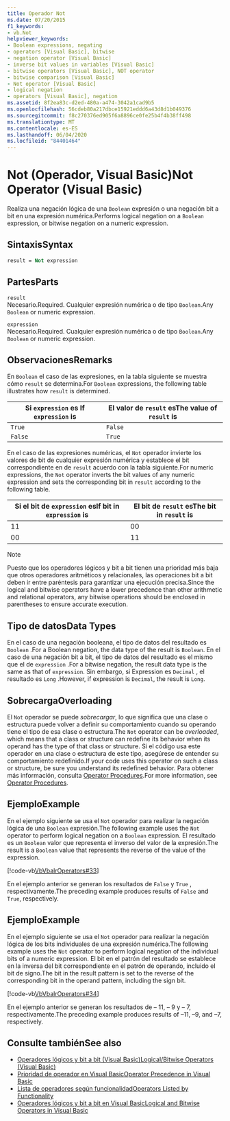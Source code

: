 ```yaml
---
title: Operador Not
ms.date: 07/20/2015
f1_keywords:
- vb.Not
helpviewer_keywords:
- Boolean expressions, negating
- operators [Visual Basic], bitwise
- negation operator [Visual Basic]
- inverse bit values in variables [Visual Basic]
- bitwise operators [Visual Basic], NOT operator
- bitwise comparison [Visual Basic]
- Not operator [Visual Basic]
- logical negation
- operators [Visual Basic], negation
ms.assetid: 8f2ea83c-d2ed-480a-a474-3042a1cad9b5
ms.openlocfilehash: 56cdeb80a217dbce15921eddd6a43d8d1b049376
ms.sourcegitcommit: f8c270376ed905f6a8896ce0fe25b4f4b38ff498
ms.translationtype: MT
ms.contentlocale: es-ES
ms.lasthandoff: 06/04/2020
ms.locfileid: "84401464"
---
```

# <a name="not-operator-visual-basic"></a><span data-ttu-id="3155f-102">Not (Operador, Visual Basic)</span><span class="sxs-lookup"><span data-stu-id="3155f-102">Not Operator (Visual Basic)</span></span>
<span data-ttu-id="3155f-103">Realiza una negación lógica de una `Boolean` expresión o una negación bit a bit en una expresión numérica.</span><span class="sxs-lookup"><span data-stu-id="3155f-103">Performs logical negation on a `Boolean` expression, or bitwise negation on a numeric expression.</span></span>  
  
## <a name="syntax"></a><span data-ttu-id="3155f-104">Sintaxis</span><span class="sxs-lookup"><span data-stu-id="3155f-104">Syntax</span></span>  
  
```vb  
result = Not expression  
```  
  
## <a name="parts"></a><span data-ttu-id="3155f-105">Partes</span><span class="sxs-lookup"><span data-stu-id="3155f-105">Parts</span></span>  
 `result`  
 <span data-ttu-id="3155f-106">Necesario.</span><span class="sxs-lookup"><span data-stu-id="3155f-106">Required.</span></span> <span data-ttu-id="3155f-107">Cualquier expresión numérica o de tipo `Boolean`.</span><span class="sxs-lookup"><span data-stu-id="3155f-107">Any `Boolean` or numeric expression.</span></span>  
  
 `expression`  
 <span data-ttu-id="3155f-108">Necesario.</span><span class="sxs-lookup"><span data-stu-id="3155f-108">Required.</span></span> <span data-ttu-id="3155f-109">Cualquier expresión numérica o de tipo `Boolean`.</span><span class="sxs-lookup"><span data-stu-id="3155f-109">Any `Boolean` or numeric expression.</span></span>  
  
## <a name="remarks"></a><span data-ttu-id="3155f-110">Observaciones</span><span class="sxs-lookup"><span data-stu-id="3155f-110">Remarks</span></span>  
 <span data-ttu-id="3155f-111">En `Boolean` el caso de las expresiones, en la tabla siguiente se muestra cómo `result` se determina.</span><span class="sxs-lookup"><span data-stu-id="3155f-111">For `Boolean` expressions, the following table illustrates how `result` is determined.</span></span>  
  
|<span data-ttu-id="3155f-112">Si `expression` es </span><span class="sxs-lookup"><span data-stu-id="3155f-112">If `expression` is</span></span>|<span data-ttu-id="3155f-113">El valor de `result` es</span><span class="sxs-lookup"><span data-stu-id="3155f-113">The value of `result` is</span></span>|  
|------------------------|------------------------------|  
|`True`|`False`|  
|`False`|`True`|  
  
 <span data-ttu-id="3155f-114">En el caso de las expresiones numéricas, el `Not` operador invierte los valores de bit de cualquier expresión numérica y establece el bit correspondiente en de `result` acuerdo con la tabla siguiente.</span><span class="sxs-lookup"><span data-stu-id="3155f-114">For numeric expressions, the `Not` operator inverts the bit values of any numeric expression and sets the corresponding bit in `result` according to the following table.</span></span>  
  
|<span data-ttu-id="3155f-115">Si el bit de `expression` es</span><span class="sxs-lookup"><span data-stu-id="3155f-115">If bit in `expression` is</span></span>|<span data-ttu-id="3155f-116">El bit de `result` es</span><span class="sxs-lookup"><span data-stu-id="3155f-116">The bit in `result` is</span></span>|  
|-------------------------------|----------------------------|  
|<span data-ttu-id="3155f-117">1</span><span class="sxs-lookup"><span data-stu-id="3155f-117">1</span></span>|<span data-ttu-id="3155f-118">0</span><span class="sxs-lookup"><span data-stu-id="3155f-118">0</span></span>|  
|<span data-ttu-id="3155f-119">0</span><span class="sxs-lookup"><span data-stu-id="3155f-119">0</span></span>|<span data-ttu-id="3155f-120">1</span><span class="sxs-lookup"><span data-stu-id="3155f-120">1</span></span>|  
  
> [!NOTE]
> <span data-ttu-id="3155f-121">Puesto que los operadores lógicos y bit a bit tienen una prioridad más baja que otros operadores aritméticos y relacionales, las operaciones bit a bit deben ir entre paréntesis para garantizar una ejecución precisa.</span><span class="sxs-lookup"><span data-stu-id="3155f-121">Since the logical and bitwise operators have a lower precedence than other arithmetic and relational operators, any bitwise operations should be enclosed in parentheses to ensure accurate execution.</span></span>  
  
## <a name="data-types"></a><span data-ttu-id="3155f-122">Tipo de datos</span><span class="sxs-lookup"><span data-stu-id="3155f-122">Data Types</span></span>  
 <span data-ttu-id="3155f-123">En el caso de una negación booleana, el tipo de datos del resultado es `Boolean` .</span><span class="sxs-lookup"><span data-stu-id="3155f-123">For a Boolean negation, the data type of the result is `Boolean`.</span></span> <span data-ttu-id="3155f-124">En el caso de una negación bit a bit, el tipo de datos del resultado es el mismo que el de `expression` .</span><span class="sxs-lookup"><span data-stu-id="3155f-124">For a bitwise negation, the result data type is the same as that of `expression`.</span></span> <span data-ttu-id="3155f-125">Sin embargo, si Expression es `Decimal` , el resultado es `Long` .</span><span class="sxs-lookup"><span data-stu-id="3155f-125">However, if expression is `Decimal`, the result is `Long`.</span></span>  
  
## <a name="overloading"></a><span data-ttu-id="3155f-126">Sobrecarga</span><span class="sxs-lookup"><span data-stu-id="3155f-126">Overloading</span></span>  
 <span data-ttu-id="3155f-127">El `Not` operador se puede *sobrecargar*, lo que significa que una clase o estructura puede volver a definir su comportamiento cuando su operando tiene el tipo de esa clase o estructura.</span><span class="sxs-lookup"><span data-stu-id="3155f-127">The `Not` operator can be *overloaded*, which means that a class or structure can redefine its behavior when its operand has the type of that class or structure.</span></span> <span data-ttu-id="3155f-128">Si el código usa este operador en una clase o estructura de este tipo, asegúrese de entender su comportamiento redefinido.</span><span class="sxs-lookup"><span data-stu-id="3155f-128">If your code uses this operator on such a class or structure, be sure you understand its redefined behavior.</span></span> <span data-ttu-id="3155f-129">Para obtener más información, consulta [Operator Procedures](../../programming-guide/language-features/procedures/operator-procedures.md).</span><span class="sxs-lookup"><span data-stu-id="3155f-129">For more information, see [Operator Procedures](../../programming-guide/language-features/procedures/operator-procedures.md).</span></span>  
  
## <a name="example"></a><span data-ttu-id="3155f-130">Ejemplo</span><span class="sxs-lookup"><span data-stu-id="3155f-130">Example</span></span>  
 <span data-ttu-id="3155f-131">En el ejemplo siguiente se usa el `Not` operador para realizar la negación lógica de una `Boolean` expresión.</span><span class="sxs-lookup"><span data-stu-id="3155f-131">The following example uses the `Not` operator to perform logical negation on a `Boolean` expression.</span></span> <span data-ttu-id="3155f-132">El resultado es un `Boolean` valor que representa el inverso del valor de la expresión.</span><span class="sxs-lookup"><span data-stu-id="3155f-132">The result is a `Boolean` value that represents the reverse of the value of the expression.</span></span>  
  
 [!code-vb[VbVbalrOperators#33](~/samples/snippets/visualbasic/VS_Snippets_VBCSharp/VbVbalrOperators/VB/Class1.vb#33)]  
  
 <span data-ttu-id="3155f-133">En el ejemplo anterior se generan los resultados de `False` y `True` , respectivamente.</span><span class="sxs-lookup"><span data-stu-id="3155f-133">The preceding example produces results of `False` and `True`, respectively.</span></span>  
  
## <a name="example"></a><span data-ttu-id="3155f-134">Ejemplo</span><span class="sxs-lookup"><span data-stu-id="3155f-134">Example</span></span>  
 <span data-ttu-id="3155f-135">En el ejemplo siguiente se usa el `Not` operador para realizar la negación lógica de los bits individuales de una expresión numérica.</span><span class="sxs-lookup"><span data-stu-id="3155f-135">The following example uses the `Not` operator to perform logical negation of the individual bits of a numeric expression.</span></span> <span data-ttu-id="3155f-136">El bit en el patrón del resultado se establece en la inversa del bit correspondiente en el patrón de operando, incluido el bit de signo.</span><span class="sxs-lookup"><span data-stu-id="3155f-136">The bit in the result pattern is set to the reverse of the corresponding bit in the operand pattern, including the sign bit.</span></span>  
  
 [!code-vb[VbVbalrOperators#34](~/samples/snippets/visualbasic/VS_Snippets_VBCSharp/VbVbalrOperators/VB/Class1.vb#34)]  
  
 <span data-ttu-id="3155f-137">En el ejemplo anterior se generan los resultados de – 11, – 9 y – 7, respectivamente.</span><span class="sxs-lookup"><span data-stu-id="3155f-137">The preceding example produces results of –11, –9, and –7, respectively.</span></span>  
  
## <a name="see-also"></a><span data-ttu-id="3155f-138">Consulte también</span><span class="sxs-lookup"><span data-stu-id="3155f-138">See also</span></span>

- [<span data-ttu-id="3155f-139">Operadores lógicos y bit a bit (Visual Basic)</span><span class="sxs-lookup"><span data-stu-id="3155f-139">Logical/Bitwise Operators (Visual Basic)</span></span>](logical-bitwise-operators.md)
- [<span data-ttu-id="3155f-140">Prioridad de operador en Visual Basic</span><span class="sxs-lookup"><span data-stu-id="3155f-140">Operator Precedence in Visual Basic</span></span>](operator-precedence.md)
- [<span data-ttu-id="3155f-141">Lista de operadores según funcionalidad</span><span class="sxs-lookup"><span data-stu-id="3155f-141">Operators Listed by Functionality</span></span>](operators-listed-by-functionality.md)
- [<span data-ttu-id="3155f-142">Operadores lógicos y bit a bit en Visual Basic</span><span class="sxs-lookup"><span data-stu-id="3155f-142">Logical and Bitwise Operators in Visual Basic</span></span>](../../programming-guide/language-features/operators-and-expressions/logical-and-bitwise-operators.md)
